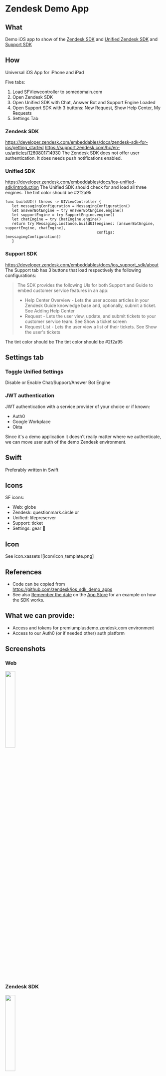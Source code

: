 # Zendesk Demo App
## What
Demo iOS app to show of the [Zendesk SDK](https://developer.zendesk.com/embeddables/docs/zendesk-sdk-for-ios/getting_started) and [Unified Zendesk SDK](https://developer.zendesk.com/embeddables/docs/ios-unified-sdk/getting_started) and [Support SDK](https://developer.zendesk.com/embeddables/docs/ios_support_sdk/nutshell)

## How
Universal iOS App for iPhone and iPad

Five tabs:

1. Load SFViewcontroller to somedomain.com
2. Open Zendesk SDK
3. Open Unified SDK with Chat, Answer Bot and Support Engine Loaded
4. Open Support SDK with 3 buttons: New Request, Show Help Center, My Requests
5. Settings Tab

### Zendesk SDK
https://developer.zendesk.com/embeddables/docs/zendesk-sdk-for-ios/getting_started
https://support.zendesk.com/hc/en-us/articles/1260801714930
The Zendesk SDK does not offer user authentication.
It does needs push notifications enabled.

### Unified SDK
https://developer.zendesk.com/embeddables/docs/ios-unified-sdk/introduction
The Unified SDK should check for and load all three engines.
The tint color should be #2f2a95

	func buildUI() throws -> UIViewController {
	   let messagingConfiguration = MessagingConfiguration()
	   let answerBotEngine = try AnswerBotEngine.engine()
	   let supportEngine = try SupportEngine.engine()
	   let chatEngine = try ChatEngine.engine()
	   return try Messaging.instance.buildUI(engines: [answerBotEngine, supportEngine, chatEngine],
											 configs: [messagingConfiguration])
	   }

### Support SDK
https://developer.zendesk.com/embeddables/docs/ios_support_sdk/about
The Support tab has 3 buttons that load respectively the following configurations:

> The SDK provides the following UIs for both Support and Guide to embed customer service features in an app:
> - Help Center Overview - Lets the user access articles in your Zendesk Guide knowledge base and, optionally, submit a ticket. See Adding Help Center
> - Request - Lets the user view, update, and submit tickets to your customer service team. See Show a ticket screen
> - Request List - Lets the user view a list of their tickets. See Show the user's tickets

The tint color should be The tint color should be #2f2a95

## Settings tab
### Toggle Unified Settings
Disable or Enable Chat/Support/Answer Bot Engine

### JWT authentication

JWT authentication with a service provider of your choice or if known:

- Auth0
- Google Workplace
- Okta

Since it's a demo application it doesn't really matter where we authenticate, we can move user auth of the demo Zendesk environment.

## Swift
Preferably written in Swift

## Icons
SF icons:
- Web: globe
- Zendesk: questionmark.circle or 
- Unified: lifepreserver
- Support: ticket
- Settings: gear  􀍟

## Icon
See icon.xassets
![icon/icon_template.png]

## References
- Code can be copied from https://github.com/zendesk/ios_sdk_demo_apps
- See also [Remember the date](https://github.com/zendesk/sdk_demo_app_ios) on the [App Store](https://apps.apple.com/be/app/remember-the-date/id944696609) for an example on how the SDK works.

## What we can provide:
- Access and tokens for premiumplusdemo.zendesk.com environment
- Access to our Auth0 (or if needed other) auth platform

## Screenshots
### Web
<img width="25%" src="img/Web.png">

### Zendesk SDK
<img width="25%" src="img/Unified SDK.png">

### Unified SDK
<img width="25%" src="img/Unified SDK.png">

### Support SDK
<img width="25%" src="img/Support SDK.png"><br>
<img width="25%" src="img/Support SDK - Guide.png">
<img width="25%" src="img/Support SDK - New Ticket.png">
<img width="25%" src="img/Support SDK - My Tickets.png">

### Settings
<img width="25%" src="img/Settings.png">

### iPad (optional)
<img width="25%" src="img/iPad Sidebar.png">

## Changelist
- 2021--3-11 Zendesk created a new SDK, the Zendesk SDK that will replace all other now Legacy SDKs. For this reason we will no longer need the Chat SDK but will still need the two other APIs since they are richer in features for now.

